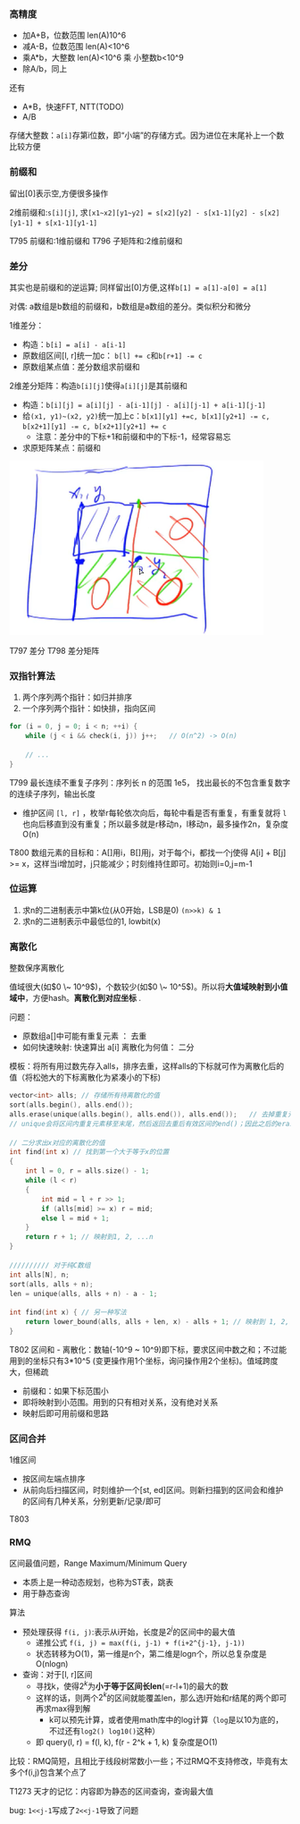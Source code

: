 ### 高精度
- 加A+B，位数范围 len(A)10^6
- 减A-B，位数范围 len(A)<10^6
- 乘A*b，大整数 len(A)<10^6 乘 小整数b<10^9
- 除A/b，同上

还有
- A*B，快速FFT, NTT(TODO)
- A/B

存储大整数：`a[i]`存第i位数，即“小端”的存储方式。因为进位在末尾补上一个数比较方便

### 前缀和

留出[0]表示空,方便很多操作

2维前缀和:`s[i][j]`, 求`[x1~x2][y1~y2] = s[x2][y2] - s[x1-1][y2] - s[x2][y1-1] + s[x1-1][y1-1]`

T795 前缀和:1维前缀和
T796 子矩阵和:2维前缀和

### 差分

其实也是前缀和的逆运算; 同样留出[0]方便,这样`b[1] = a[1]-a[0] = a[1]`

对偶: a数组是b数组的前缀和，b数组是a数组的差分。类似积分和微分

1维差分：
- 构造：`b[i] = a[i] - a[i-1]`
- 原数组区间[l, r]统一加c： `b[l] += c`和`b[r+1] -= c` 
- 原数组某点值：差分数组求前缀和

2维差分矩阵：构造`b[i][j]`使得`a[i][j]`是其前缀和
- 构造：`b[i][j] = a[i][j] - a[i-1][j] - a[i][j-1] + a[i-1][j-1]` 
- 给`(x1, y1)~(x2, y2)`统一加上c：`b[x1][y1] +=c, b[x1][y2+1] -= c, b[x2+1][y1] -= c, b[x2+1][y2+1] += c` 
  - 注意：差分中的下标+1和前缀和中的下标-1，经常容易忘
- 求原矩阵某点：前缀和

![difference-2d](./difference-2d.png)

T797 差分
T798 差分矩阵

### 双指针算法

1. 两个序列两个指针：如归并排序
2. 一个序列两个指针：如快排，指向区间

```cpp
for (i = 0, j = 0; i < n; ++i) {
    while (j < i && check(i, j)) j++;   // O(n^2) -> O(n)

    // ...
}
```

T799 最长连续不重复子序列：序列长 n 的范围 1e5， 找出最长的不包含重复数字的连续子序列，输出长度

- 维护区间 `[l, r]` ，枚举r每轮依次向后，每轮中看是否有重复，有重复就将 `l` 也向后移直到没有重复；所以最多就是r移动n，l移动n，最多操作2n，复杂度O(n)

T800 数组元素的目标和：A[]用i，B[]用j，对于每个i，都找一个j使得 A[i] + B[j] >= x，这样当i增加时，j只能减少；时刻维持住即可。初始则i=0,j=m-1


### 位运算

1. 求n的二进制表示中第k位(从0开始，LSB是0)  `(n>>k) & 1`
2. 求n的二进制表示中最低位的1, lowbit(x)


### 离散化

整数保序离散化

值域很大(如$0 \~ 10^9$)，个数较少(如$0 \~ 10^5$)。所以将**大值域映射到小值域中**，方便hash。**离散化到对应坐标**  .

问题：

- 原数组a[]中可能有重复元素 ： 去重
- 如何快速映射: 快速算出 a[i] 离散化为何值： 二分

模板：将所有用过数先存入alls，排序去重，这样alls的下标就可作为离散化后的值（将松弛大的下标离散化为紧凑小的下标)

```cpp
vector<int> alls; // 存储所有待离散化的值
sort(alls.begin(), alls.end());
alls.erase(unique(alls.begin(), alls.end()), alls.end());   // 去掉重复元素
// unique会将区间内重复元素移至末尾，然后返回去重后有效区间的end()；因此之后的erase掉就可以了

// 二分求出x对应的离散化的值
int find(int x) // 找到第一个大于等于x的位置
{
    int l = 0, r = alls.size() - 1;
    while (l < r)
    {
        int mid = l + r >> 1;
        if (alls[mid] >= x) r = mid;
        else l = mid + 1;
    }
    return r + 1; // 映射到1, 2, ...n
}

////////// 对于纯C数组
int alls[N], n;
sort(alls, alls + n);
len = unique(alls, alls + n) - a - 1;

int find(int x) { // 另一种写法
    return lower_bound(alls, alls + len, x) - alls + 1; // 映射到 1, 2, ..., len 所以+1
}

```

T802 区间和 - 离散化：数轴(-10^9 \~ 10^9)即下标，要求区间中数之和；不过能用到的坐标只有3*10^5 (变更操作用1个坐标，询问操作用2个坐标)。值域跨度大，但稀疏

- 前缀和：如果下标范围小
- 即将映射到小范围。用到的只有相对关系，没有绝对关系
- 映射后即可用前缀和思路

### 区间合并

1维区间

- 按区间左端点排序
- 从前向后扫描区间，时刻维护一个[st, ed]区间。则新扫描到的区间会和维护的区间有几种关系，分别更新/记录/即可

T803


### RMQ

区间最值问题，Range Maximum/Minimum Query 

- 本质上是一种动态规划，也称为ST表，跳表
- 用于静态查询

算法
- 预处理获得 `f(i, j)`:表示从i开始，长度是$2^j$的区间中的最大值
  - 递推公式 `f(i, j) = max(f(i, j-1) + f(i+2^{j-1}, j-1))`
  - 状态转移为O(1)，第一维是n个，第二维是logn个，所以总复杂度是O(nlogn)
- 查询：对于[l, r]区间
  - 寻找k，使得$2^k$为**小于等于区间长len**(=r-l+1)的最大的数
  - 这样的话，则两个$2^k$的区间就能覆盖len，那么选l开始和r结尾的两个即可再求max得到解
    - k可以预先计算，或者使用math库中的log计算（`log`是以10为底的，不过还有`log2() log10()`这种）
  - 即 query(l, r) = f(l, k), f(r - 2^k + 1, k) 复杂度是O(1)

比较：RMQ简短，且相比于线段树常数小一些；不过RMQ不支持修改，毕竟有太多个f(i,j)包含某个点了

T1273 天才的记忆：内容即为静态的区间查询，查询最大值

bug: `1<<j-1`写成了`2<<j-1`导致了问题